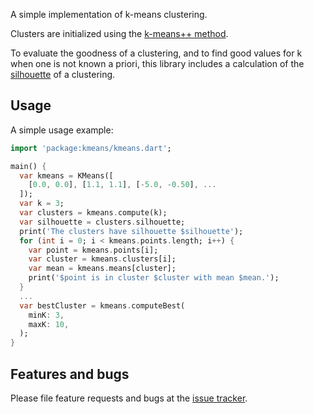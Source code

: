 A simple implementation of k-means clustering.

Clusters are initialized using the [k-means++ method][kmeans++].

To evaluate the goodness of a clustering, and to find good values for k when
one is not known a priori, this library includes a calculation of the
[silhouette][silhouette] of a clustering.

## Usage

A simple usage example:

```dart
import 'package:kmeans/kmeans.dart';

main() {
  var kmeans = KMeans([
    [0.0, 0.0], [1.1, 1.1], [-5.0, -0.50], ...
  ]);
  var k = 3;
  var clusters = kmeans.compute(k);
  var silhouette = clusters.silhouette;
  print('The clusters have silhouette $silhouette');
  for (int i = 0; i < kmeans.points.length; i++) {
    var point = kmeans.points[i];
    var cluster = kmeans.clusters[i];
    var mean = kmeans.means[cluster];
    print('$point is in cluster $cluster with mean $mean.');
  }
  ...
  var bestCluster = kmeans.computeBest(
    minK: 3,
    maxK: 10,
  );
}
```

## Features and bugs

Please file feature requests and bugs at the [issue tracker][tracker].

[kmeans++]: https://en.wikipedia.org/wiki/K-means%2B%2B
[silhouette]: https://en.wikipedia.org/wiki/Silhouette_(clustering)
[tracker]: https://github.com/zanderso/kmeans.dart/issues
